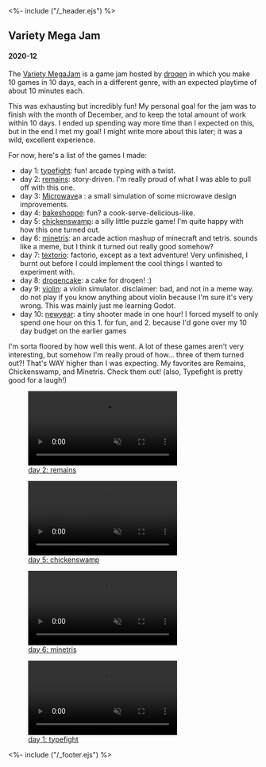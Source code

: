 <!DOCTYPE html>
<html>
<head>
<%- include ("/_header.ejs") %>
</head>
<body>
<div class="wrapper">
<div class="header">
  <a href="/index#vmj2020"><div class="header-banner"></div></a>
</div>
<section class="main-content">
<h1 class="post-title">Variety Mega Jam</h1>
<h4 class="post-meta">2020-12</h4>

The [Variety MegaJam](https://itch.io/jam/vmj2020) is a game jam hosted by
[droqen](https://www.droqen.com/) in which you make 10 games in 10 days, each
in a different genre, with an expected playtime of about 10 minutes each.

This was exhausting but incredibly fun! My personal goal for the jam was to
finish with the month of December, and to keep the total amount of work within
10 days. I ended up spending way more time than I expected on this, but in the
end I met my goal! I might write more about this later; it was a wild,
excellent experience.

For now, here's a list of the games I made:

* day 1: [typefight](https://pancelor.itch.io/typefight):
fun! arcade typing with a twist.
* day 2: [remains](https://pancelor.itch.io/remains):
story-driven. I'm really proud of what I was able to pull off with this one.
* day 3: [Microwave](https://pancelor.itch.io/microwave2)a
: a small simulation of some microwave design improvements.
* day 4: [bakeshoppe](https://pancelor.itch.io/bakeshoppe):
fun? a cook-serve-delicious-like.
* day 5: [chickenswamp](https://pancelor.itch.io/chickenswamp):
a silly little puzzle game! I'm quite happy with how this one turned out.
* day 6: [minetris](https://pancelor.itch.io/minetris):
an arcade action mashup of minecraft and tetris. sounds like a meme, but
I think it turned out really good somehow?
* day 7: [textorio](https://pancelor.itch.io/textorio):
factorio, except as a text adventure! Very unfinished, I burnt out before
I could implement the cool things I wanted to experiment with.
* day 8: [droqencake](https://pancelor.itch.io/droqencake):
a cake for droqen! :)
* day 9: [violin](https://pancelor.itch.io/violin):
a violin simulator. disclaimer: bad, and not in a meme way.
do not play if you know anything about violin because I'm sure it's very wrong.
This was mainly just me learning Godot.
* day 10: [newyear](https://pancelor.itch.io/newyear):
a tiny shooter made in one hour! I forced myself to only spend one hour on
this 1. for fun, and 2. because I'd gone over my 10 day budget on the earlier games

I'm sorta floored by how well this went. A lot of these games aren't very interesting, but somehow I'm really proud of how... three of them turned out?! That's WAY higher than I was expecting. My favorites are Remains, Chickenswamp, and Minetris. Check them out! (also, Typefight is pretty good for a laugh!)

<a href="https://pancelor.itch.io/remains">
  <figure>
    <video loop controls autoplay muted>
      <source src="/assets/remains.mp4" type="video/mp4">
    </video>
    <figcaption>day 2: remains</figcaption>
  </figure>
</a>

<a href="https://pancelor.itch.io/chickenswamp">
  <figure>
    <video loop controls autoplay muted>
      <source src="/assets/chicken-swamp.mp4" type="video/mp4">
    </video>
    <figcaption>day 5: chickenswamp</figcaption>
  </figure>
</a>

<a href="https://pancelor.itch.io/minetris">
  <figure>
    <video loop controls autoplay muted>
      <source src="/assets/minetris.mp4" type="video/mp4">
    </video>
    <figcaption>day 6: minetris</figcaption>
  </figure>
</a>

<a href="https://pancelor.itch.io/typefight">
  <figure>
    <video loop controls autoplay muted>
      <source src="/assets/typefight.mp4" type="video/mp4">
    </video>
    <figcaption>day 1: typefight</figcaption>
  </figure>
</a>

</section>
<%- include ("/_footer.ejs") %>
</body>
</html>
